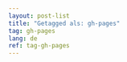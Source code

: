 ```yaml
---
layout: post-list
title: "Getagged als: gh-pages"  
tag: gh-pages
lang: de
ref: tag-gh-pages
---
```

